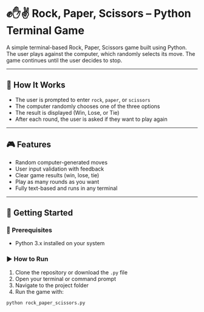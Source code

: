 # ✊✋✌️ Rock, Paper, Scissors – Python Terminal Game

A simple terminal-based Rock, Paper, Scissors game built using Python. The user plays against the computer, which randomly selects its move. The game continues until the user decides to stop.

---

## 🧠 How It Works

- The user is prompted to enter `rock`, `paper`, or `scissors`
- The computer randomly chooses one of the three options
- The result is displayed (Win, Lose, or Tie)
- After each round, the user is asked if they want to play again

---

## 🎮 Features

- Random computer-generated moves
- User input validation with feedback
- Clear game results (win, lose, tie)
- Play as many rounds as you want
- Fully text-based and runs in any terminal

---

## 🚀 Getting Started

### 🔧 Prerequisites

- Python 3.x installed on your system

### ▶️ How to Run

1. Clone the repository or download the `.py` file
2. Open your terminal or command prompt
3. Navigate to the project folder
4. Run the game with:

```bash
python rock_paper_scissors.py
